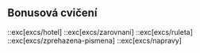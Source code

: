 ## Bonusová cvičení

::exc[excs/hotel]
::exc[excs/zarovnani]
::exc[excs/ruleta]
::exc[excs/zprehazena-pismena]
::exc[excs/napravy]
